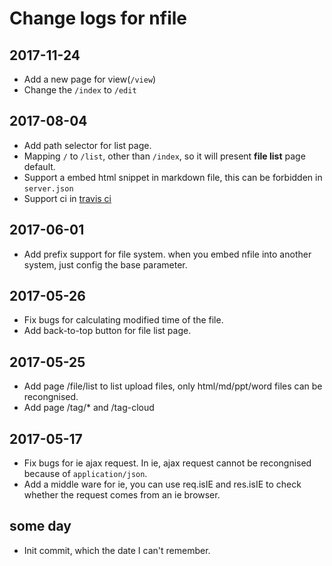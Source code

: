 # Change logs for nfile

## 2017-11-24
* Add a new page for view(`/view`)
* Change the `/index` to `/edit`

## 2017-08-04
* Add path selector for list page.
* Mapping `/` to `/list`, other than `/index`, so it will present **file list** page default.
* Support a embed html snippet in markdown file, this can be forbidden in `server.json`
* Support ci in [travis ci](https://travis-ci.org/)

## 2017-06-01
* Add prefix support for file system. when you embed nfile into another system, just config the base parameter.

## 2017-05-26
* Fix bugs for calculating modified time of the file.
* Add back-to-top button for file list page.

## 2017-05-25
* Add page /file/list to list upload files, only html/md/ppt/word files can be recongnised.
* Add page /tag/* and /tag-cloud

## 2017-05-17
* Fix bugs for ie ajax request. In ie, ajax request cannot be recongnised because of `application/json`.
* Add a middle ware for ie, you can use req.isIE and res.isIE to check whether the request comes from an ie browser.

## some day
* Init commit, which the date I can't remember.
